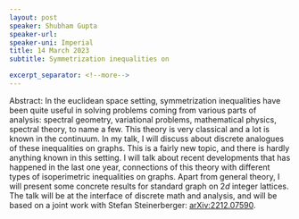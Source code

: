 ```yaml
---
layout: post
speaker: Shubham Gupta
speaker-url: 
speaker-uni: Imperial
title: 14 March 2023
subtitle: Symmetrization inequalities on 

excerpt_separator: <!--more-->
---
```


Abstract: In the euclidean space setting, symmetrization inequalities have been quite useful in solving problems coming from various parts of analysis: spectral geometry, variational problems, mathematical physics, spectral theory, to name a few. This theory is very classical and a lot is known in the continuum. In my talk, I will discuss about discrete analogues of these inequalities on graphs. This is a fairly new topic, and there is hardly anything known in this setting. I will talk about recent developments that has happened in the last one year, connections of this theory with different types of isoperimetric inequalities on graphs. Apart from general theory, I will present some concrete results for standard graph on $2d$ integer lattices. The talk will be at the interface of discrete math and analysis, and will be  based on a joint work with Stefan Steinerberger: <a href = "https://www.arXiv.org/abs/2212.07590"> arXiv:2212.07590</a>.
<!--more-->
